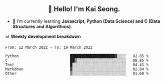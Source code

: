 <h2 align="center" color="blue">👋 Hello! I'm Kai Seong.</h2>   
   

- 🌱 I’m currently learning **Javascript, Python (Data Science) and C (Data Structures and Algorithms)**.  


📊 **Weekly development breakdown**
<!--START_SECTION:waka-->

```text
From: 12 March 2022 - To: 19 March 2022

Python                       ████████████████████▓░░░░   82.05 %
C                            ██▒░░░░░░░░░░░░░░░░░░░░░░   08.85 %
Text                         █░░░░░░░░░░░░░░░░░░░░░░░░   04.41 %
Markdown                     ▓░░░░░░░░░░░░░░░░░░░░░░░░   02.84 %
Other                        ▒░░░░░░░░░░░░░░░░░░░░░░░░   01.60 %
```

<!--END_SECTION:waka-->
